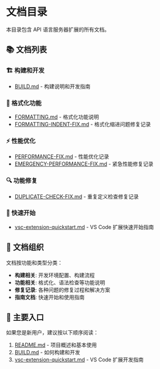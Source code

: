 # 文档目录

本目录包含 API 语言服务器扩展的所有文档。

## 📚 文档列表

### 🏗️ 构建和开发
- [BUILD.md](./BUILD.md) - 构建说明和开发指南

### 🎨 格式化功能
- [FORMATTING.md](./FORMATTING.md) - 格式化功能说明
- [FORMATTING-INDENT-FIX.md](./FORMATTING-INDENT-FIX.md) - 格式化缩进问题修复记录

### ⚡ 性能优化
- [PERFORMANCE-FIX.md](./PERFORMANCE-FIX.md) - 性能优化记录
- [EMERGENCY-PERFORMANCE-FIX.md](./EMERGENCY-PERFORMANCE-FIX.md) - 紧急性能修复记录

### 🔍 功能修复
- [DUPLICATE-CHECK-FIX.md](./DUPLICATE-CHECK-FIX.md) - 重复定义检查修复记录

### 🚀 快速开始
- [vsc-extension-quickstart.md](./vsc-extension-quickstart.md) - VS Code 扩展快速开始指南

## 📂 文档组织

文档按功能和类型分类：
- **构建相关**: 开发环境配置、构建流程
- **功能相关**: 格式化、语法检查等功能说明
- **修复记录**: 各种问题的修复过程和解决方案
- **指南文档**: 快速开始和使用指南

## 🔗 主要入口

如果您是新用户，建议按以下顺序阅读：
1. [README.md](../README.md) - 项目概述和基本使用
2. [BUILD.md](./BUILD.md) - 如何构建和开发
3. [vsc-extension-quickstart.md](./vsc-extension-quickstart.md) - VS Code 扩展开发指南